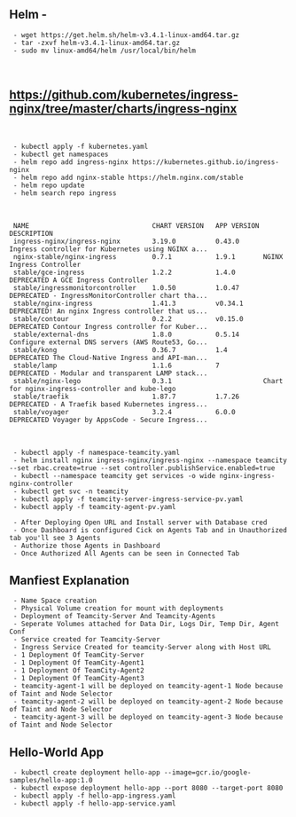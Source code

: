 ## Helm -
     - wget https://get.helm.sh/helm-v3.4.1-linux-amd64.tar.gz
     - tar -zxvf helm-v3.4.1-linux-amd64.tar.gz
     - sudo mv linux-amd64/helm /usr/local/bin/helm
     
<br>

## https://github.com/kubernetes/ingress-nginx/tree/master/charts/ingress-nginx

<br>
     
     - kubectl apply -f kubernetes.yaml
     - kubectl get namespaces
     - helm repo add ingress-nginx https://kubernetes.github.io/ingress-nginx
     - helm repo add nginx-stable https://helm.nginx.com/stable
     - helm repo update
     - helm search repo ingress
     
     
<br>

     NAME                           	CHART VERSION	APP VERSION	DESCRIPTION                                       
     ingress-nginx/ingress-nginx    	3.19.0       	0.43.0     	Ingress controller for Kubernetes using NGINX a...
     nginx-stable/nginx-ingress     	0.7.1        	1.9.1      	NGINX Ingress Controller                          
     stable/gce-ingress             	1.2.2        	1.4.0      	DEPRECATED A GCE Ingress Controller               
     stable/ingressmonitorcontroller	1.0.50       	1.0.47     	DEPRECATED - IngressMonitorController chart tha...
     stable/nginx-ingress           	1.41.3       	v0.34.1    	DEPRECATED! An nginx Ingress controller that us...
     stable/contour                 	0.2.2        	v0.15.0    	DEPRECATED Contour Ingress controller for Kuber...
     stable/external-dns            	1.8.0        	0.5.14     	Configure external DNS servers (AWS Route53, Go...
     stable/kong                    	0.36.7       	1.4        	DEPRECATED The Cloud-Native Ingress and API-man...
     stable/lamp                    	1.1.6        	7          	DEPRECATED - Modular and transparent LAMP stack...
     stable/nginx-lego              	0.3.1        	           	Chart for nginx-ingress-controller and kube-lego  
     stable/traefik                 	1.87.7       	1.7.26     	DEPRECATED - A Traefik based Kubernetes ingress...
     stable/voyager                 	3.2.4        	6.0.0      	DEPRECATED Voyager by AppsCode - Secure Ingress...


<br>

     - kubectl apply -f namespace-teamcity.yaml
     - helm install nginx ingress-nginx/ingress-nginx --namespace teamcity --set rbac.create=true --set controller.publishService.enabled=true
     - kubectl --namespace teamcity get services -o wide nginx-ingress-nginx-controller
     - kubectl get svc -n teamcity
     - kubectl apply -f teamcity-server-ingress-service-pv.yaml
     - kubectl apply -f teamcity-agent-pv.yaml
     
     - After Deploying Open URL and Install server with Database cred
     - Once Dashboard is configured Cick on Agents Tab and in Unauthorized tab you'll see 3 Agents
     - Authorize those Agents in Dashboard
     - Once Authorized All Agents can be seen in Connected Tab
     
## Manfiest Explanation
     - Name Space creation
     - Physical Volume creation for mount with deployments
     - Deployment of Teamcity-Server And Teamcity-Agents
     - Seperate Volumes attached for Data Dir, Logs Dir, Temp Dir, Agent Conf
     - Service created for Teamcity-Server
     - Ingress Service Created for teamcity-Server along with Host URL
     - 1 Deployment Of TeamCity-Server
     - 1 Deployment Of TeamCity-Agent1
     - 1 Deployment Of TeamCity-Agent2
     - 1 Deployment Of TeamCity-Agent3
     - teamcity-agent-1 will be deployed on teamcity-agent-1 Node because of Taint and Node Selector
     - teamcity-agent-2 will be deployed on teamcity-agent-2 Node because of Taint and Node Selector
     - teamcity-agent-3 will be deployed on teamcity-agent-3 Node because of Taint and Node Selector

## Hello-World App
     - kubectl create deployment hello-app --image=gcr.io/google-samples/hello-app:1.0
     - kubectl expose deployment hello-app --port 8080 --target-port 8080
     - kubectl apply -f hello-app-ingress.yaml
     - kubectl apply -f hello-app-service.yaml



